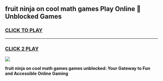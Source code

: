 
## fruit ninja on cool math games Play Online 👋 Unblocked Games
<h3>
<a href="https://news.freeplayer.one?title=fruit_ninja_on_cool_math_games&ref=17CMG">CLICK TO PLAY</a></h3>
<hr>

<h3>
<a href="https://news.freeplayer.one?title=fruit_ninja_on_cool_math_games&ref=17CMG">CLICK 2 PLAY</a>
  
</h3>

<a href="https://news.freeplayer.one?title=fruit_ninja_on_cool_math_games&ref=17CMG/"><img src="https://clearcache.store/games.png"></a>


**fruit ninja on cool math games games unblocked: Your Gateway to Fun and Accessible Online Gaming**
